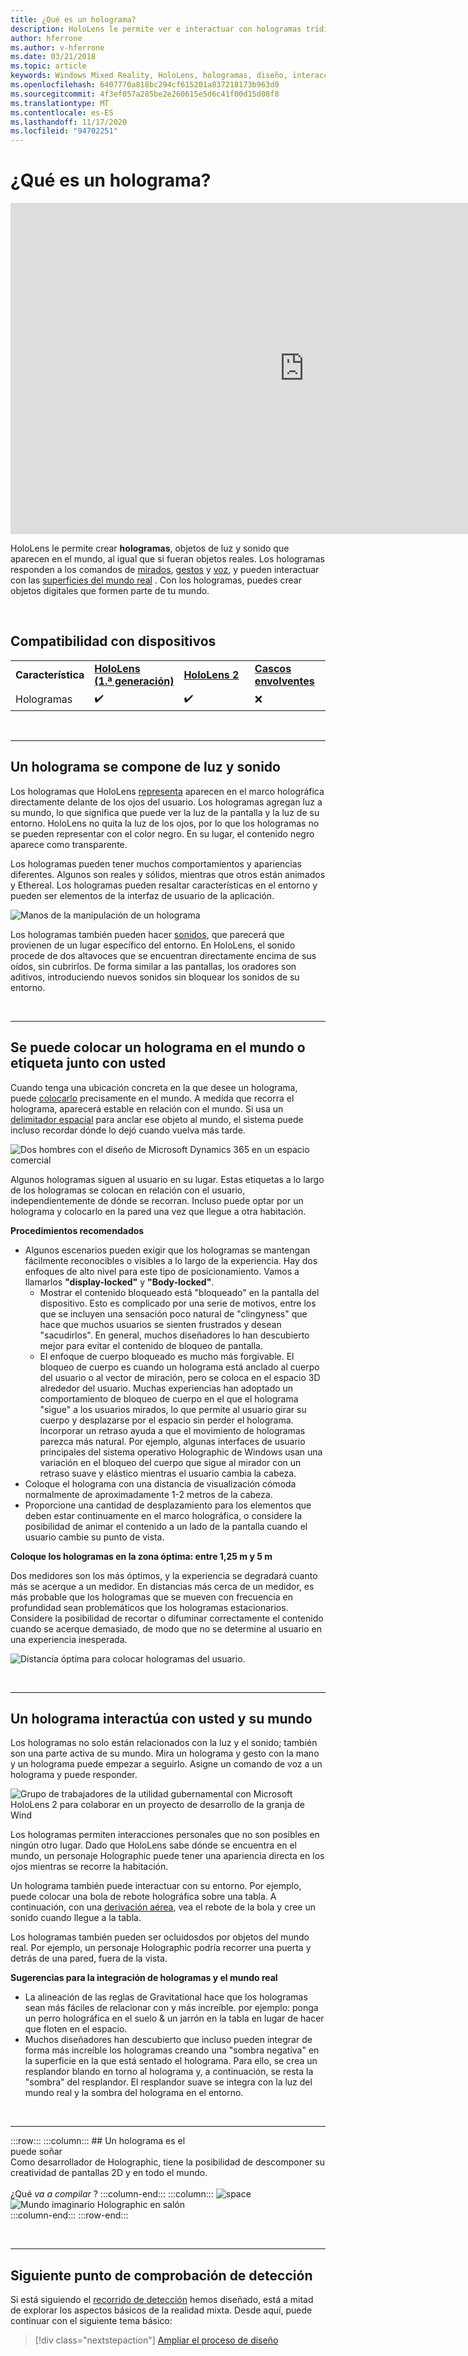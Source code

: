 ```yaml
---
title: ¿Qué es un holograma?
description: HoloLens le permite ver e interactuar con hologramas tridimensionales, objetos de luz y sonido que aparecen en el mundo.
author: hferrone
ms.author: v-hferrone
ms.date: 03/21/2018
ms.topic: article
keywords: Windows Mixed Reality, HoloLens, hologramas, diseño, interacción, auriculares de realidad mixta, auriculares Windows Mixed Reality, qué es realidad aumentada
ms.openlocfilehash: 6407770a818bc294cf615201a837218173b963d0
ms.sourcegitcommit: 4f3ef057a285be2e260615e5d6c41f00d15d08f8
ms.translationtype: MT
ms.contentlocale: es-ES
ms.lasthandoff: 11/17/2020
ms.locfileid: "94702251"
---
```

# <a name="what-is-a-hologram"></a>¿Qué es un holograma?

<iframe width="940" height="530" src="https://www.youtube.com/embed/MVXH5V8MVQo" frameborder="0" allow="accelerometer; autoplay; encrypted-media; gyroscope; picture-in-picture" allowfullscreen></iframe>


HoloLens le permite crear **hologramas**, objetos de luz y sonido que aparecen en el mundo, al igual que si fueran objetos reales. Los hologramas responden a los comandos de [mirados](../design/gaze-and-commit.md), [gestos](../design/gaze-and-commit.md#composite-gestures) y [voz](../design/voice-input.md), y pueden interactuar con las [superficies del mundo real](../design/spatial-mapping.md) . Con los hologramas, puedes crear objetos digitales que formen parte de tu mundo.

<br>


## <a name="device-support"></a>Compatibilidad con dispositivos

<table>
    <colgroup>
    <col width="25%" />
    <col width="25%" />
    <col width="25%" />
    <col width="25%" />
    </colgroup>
    <tr>
        <td><strong>Característica</strong></td>
        <td><a href="../hololens-hardware-details.md"><strong>HoloLens (1.ª generación)</strong></a></td>
        <td><a href="https://docs.microsoft.com/hololens/hololens2-hardware"><strong>HoloLens 2</strong></td>
        <td><a href="../discover/immersive-headset-hardware-details.md"><strong>Cascos envolventes</strong></a></td>
    </tr>
     <tr>
        <td>Hologramas</td>
        <td>✔️</td>
        <td>✔️</td>
        <td>❌</td>
    </tr>
</table>

<br>

---

## <a name="a-hologram-is-made-of-light-and-sound"></a>Un holograma se compone de luz y sonido

Los hologramas que HoloLens [representa](../develop/platform-capabilities-and-apis/rendering.md) aparecen en el marco holográfica directamente delante de los ojos del usuario. Los hologramas agregan luz a su mundo, lo que significa que puede ver la luz de la pantalla y la luz de su entorno. HoloLens no quita la luz de los ojos, por lo que los hologramas no se pueden representar con el color negro. En su lugar, el contenido negro aparece como transparente.

Los hologramas pueden tener muchos comportamientos y apariencias diferentes. Algunos son reales y sólidos, mientras que otros están animados y Ethereal. Los hologramas pueden resaltar características en el entorno y pueden ser elementos de la interfaz de usuario de la aplicación.

![Manos de la manipulación de un holograma](images/hologram-hands-940px.jpg)

Los hologramas también pueden hacer [sonidos](../design/spatial-sound.md), que parecerá que provienen de un lugar específico del entorno. En HoloLens, el sonido procede de dos altavoces que se encuentran directamente encima de sus oídos, sin cubrirlos. De forma similar a las pantallas, los oradores son aditivos, introduciendo nuevos sonidos sin bloquear los sonidos de su entorno.

<br>

---

## <a name="a-hologram-can-be-placed-in-the-world-or-tag-along-with-you"></a>Se puede colocar un holograma en el mundo o etiqueta junto con usted

Cuando tenga una ubicación concreta en la que desee un holograma, puede [colocarlo](../design/coordinate-systems.md) precisamente en el mundo. A medida que recorra el holograma, aparecerá estable en relación con el mundo. Si usa un [delimitador espacial](../design/coordinate-systems.md#spatial-anchors) para anclar ese objeto al mundo, el sistema puede incluso recordar dónde lo dejó cuando vuelva más tarde.

![Dos hombres con el diseño de Microsoft Dynamics 365 en un espacio comercial](images/HLS19_retailLayoutHologram_001-940px.jpg)

Algunos hologramas siguen al usuario en su lugar. Estas etiquetas a lo largo de los hologramas se colocan en relación con el usuario, independientemente de dónde se recorran. Incluso puede optar por un holograma y colocarlo en la pared una vez que llegue a otra habitación.

**Procedimientos recomendados**
* Algunos escenarios pueden exigir que los hologramas se mantengan fácilmente reconocibles o visibles a lo largo de la experiencia. Hay dos enfoques de alto nivel para este tipo de posicionamiento. Vamos a llamarlos **"display-locked"** y **"Body-locked"**.
   * Mostrar el contenido bloqueado está "bloqueado" en la pantalla del dispositivo. Esto es complicado por una serie de motivos, entre los que se incluyen una sensación poco natural de "clingyness" que hace que muchos usuarios se sienten frustrados y desean "sacudirlos". En general, muchos diseñadores lo han descubierto mejor para evitar el contenido de bloqueo de pantalla.
   * El enfoque de cuerpo bloqueado es mucho más forgivable. El bloqueo de cuerpo es cuando un holograma está anclado al cuerpo del usuario o al vector de miración, pero se coloca en el espacio 3D alrededor del usuario. Muchas experiencias han adoptado un comportamiento de bloqueo de cuerpo en el que el holograma "sigue" a los usuarios mirados, lo que permite al usuario girar su cuerpo y desplazarse por el espacio sin perder el holograma. Incorporar un retraso ayuda a que el movimiento de hologramas parezca más natural. Por ejemplo, algunas interfaces de usuario principales del sistema operativo Holographic de Windows usan una variación en el bloqueo del cuerpo que sigue al mirador con un retraso suave y elástico mientras el usuario cambia la cabeza.
* Coloque el holograma con una distancia de visualización cómoda normalmente de aproximadamente 1-2 metros de la cabeza.
* Proporcione una cantidad de desplazamiento para los elementos que deben estar continuamente en el marco holográfica, o considere la posibilidad de animar el contenido a un lado de la pantalla cuando el usuario cambie su punto de vista.

**Coloque los hologramas en la zona óptima: entre 1,25 m y 5 m**

Dos medidores son los más óptimos, y la experiencia se degradará cuanto más se acerque a un medidor. En distancias más cerca de un medidor, es más probable que los hologramas que se mueven con frecuencia en profundidad sean problemáticos que los hologramas estacionarios. Considere la posibilidad de recortar o difuminar correctamente el contenido cuando se acerque demasiado, de modo que no se determine al usuario en una experiencia inesperada.

![Distancia óptima para colocar hologramas del usuario.](images/distanceguiderendering-950px.png)

<br>

---


## <a name="a-hologram-interacts-with-you-and-your-world"></a>Un holograma interactúa con usted y su mundo

Los hologramas no solo están relacionados con la luz y el sonido; también son una parte activa de su mundo. Mira un holograma y gesto con la mano y un holograma puede empezar a seguirlo. Asigne un comando de voz a un holograma y puede responder.

![Grupo de trabajadores de la utilidad gubernamental con Microsoft HoloLens 2 para colaborar en un proyecto de desarrollo de la granja de Wind](images/HLS19_governmentUtilitiesHologram_001-940px.jpg)

Los hologramas permiten interacciones personales que no son posibles en ningún otro lugar. Dado que HoloLens sabe dónde se encuentra en el mundo, un personaje Holographic puede tener una apariencia directa en los ojos mientras se recorre la habitación.

Un holograma también puede interactuar con su entorno. Por ejemplo, puede colocar una bola de rebote holográfica sobre una tabla. A continuación, con una [derivación aérea](../design/gaze-and-commit.md#composite-gestures), vea el rebote de la bola y cree un sonido cuando llegue a la tabla.

Los hologramas también pueden ser ocluidosdos por objetos del mundo real. Por ejemplo, un personaje Holographic podría recorrer una puerta y detrás de una pared, fuera de la vista.

**Sugerencias para la integración de hologramas y el mundo real**
* La alineación de las reglas de Gravitational hace que los hologramas sean más fáciles de relacionar con y más increíble. por ejemplo: ponga un perro holográfica en el suelo & un jarrón en la tabla en lugar de hacer que floten en el espacio.
* Muchos diseñadores han descubierto que incluso pueden integrar de forma más increíble los hologramas creando una "sombra negativa" en la superficie en la que está sentado el holograma. Para ello, se crea un resplandor blando en torno al holograma y, a continuación, se resta la "sombra" del resplandor. El resplandor suave se integra con la luz del mundo real y la sombra del holograma en el entorno.

<br>

---

:::row:::
    :::column:::
        ## <a name="a-hologram-is-whatever-bryou-can-dream-upbr"></a>Un holograma es el <br>puede soñar<br>
        Como desarrollador de Holographic, tiene la posibilidad de descomponer su creatividad de pantallas 2D y en todo el mundo.<br><br>
        ¿Qué *va a compilar* ?
    :::column-end:::
        :::column:::
        ![space](images/spacer-20x582.png)<br>
       ![Mundo imaginario Holographic en salón](images/designoverview.jpg)<br>
    :::column-end:::
:::row-end:::

<br>

---

## <a name="next-discovery-checkpoint"></a>Siguiente punto de comprobación de detección

Si está siguiendo el [recorrido de detección](get-started-with-mr.md) hemos diseñado, está a mitad de explorar los aspectos básicos de la realidad mixta. Desde aquí, puede continuar con el siguiente tema básico: 

> [!div class="nextstepaction"]
> [Ampliar el proceso de diseño](case-study-expanding-the-design-process-for-mixed-reality.md)

